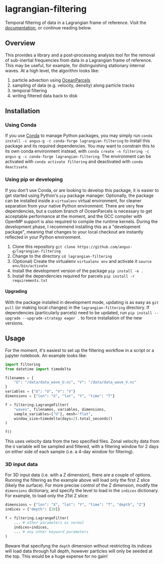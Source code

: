 # lagrangian-filtering
Temporal filtering of data in a Lagrangian frame of reference. Visit the
[documentation](https://lagrangian-filtering.readthedocs.io/en/latest/),
or continue reading below.

## Overview
This provides a library and a post-processing analysis tool for the
removal of sub-inertial frequencies from data in a Lagrangian frame of
reference. This may be useful, for example, for distinguishing
stationary internal waves. At a high level, the algorithm looks like:

1. particle advection using [OceanParcels](http://oceanparcels.org)
2. sampling of data (e.g. velocity, density) along particle tracks
3. temporal filtering
4. writing filtered data back to disk

## Installation
### Using Conda
If you use [Conda](https://conda.io) to manage Python packages, you
may simply run `conda install -c angus-g -c conda-forge
lagrangian-filtering` to install this package and its required
dependencies. You may want to constrain this to its own conda
environment instead, with `conda create -n filtering -c angus-g -c
conda-forge lagrangian-filtering`. The environment can be activated
with `conda activate filtering` and deactivated with `conda
deactivate`.

### Using pip or developing
If you don't use Conda, or are looking to develop this package, it is
easier to get started using Python's `pip` package
manager. Optionally, the package can be installed inside a
`virtualenv` virtual environment, for cleaner separation from your
native Python environment. There are very few dependencies, but a
custom branch of OceanParcels is necessary to get acceptable
performance at the moment, and the GCC compiler with OpenMP support is
also required to compile the runtime kernels. During the development
phase, I recommend installing this as a "development package", meaning
that changes to your local checkout are instantly reflected in your
Python environment.

1. Clone this repository `git clone https://github.com/angus-g/lagrangian-filtering`
2. Change to the directory `cd lagrangian-filtering`
3. (Optional) Create the virtualenv `virtualenv env` and activate it `source env/bin/activate`
4. Install the development version of the package `pip install -e .`
5. Install the dependencies required for parcels `pip install -r requirements.txt`

#### Upgrading
With the package installed in development mode, updating is as easy as
`git pull` (or making local changes) in the `lagrangian-filtering`
directory. If dependencies (particularly parcels) need to be updated,
run `pip install --upgrade --upgrade-strategy eager .` to force installation
of the new versions.

## Usage
For the moment, it's easiest to set up the filtering workflow in a script or
a jupyter notebook. An example looks like:

```python
import filtering
from datetime import timedelta

filenames = {
	"U": "/data/data_wave_U.nc", "V": "/data/data_wave_V.nc"
}
variables = {"U": "U", "V": "V"}
dimensions = {"lon": "X", "lat", "Y", "time": "T"}

f = filtering.LagrangeFilter(
	"waves", filenames, variables, dimensions,
	sample_variables=["U"], mesh="flat",
	window_size=timedelta(days=2).total_seconds()
)

f()
```

This uses velocity data from the two specified files. Zonal velocity
data from the `U` variable will be sampled and filtered, with a
filtering window for 2 days on either side of each sample (i.e. a
4-day window for filtering).

### 3D input data
For 3D input data (i.e. with a Z dimension), there are a couple of
options. Running the filtering as the example above will load only the
first Z slice (likely the surface). For more precise control of the Z
dimension, modify the `dimensions` dictionary, and specify the level
to load in the `indices` dictionary. For example, to load only the
21st Z slice:

```python
dimensions = {"lon": "X", "lat": "Y", "time": "T", "depth", "Z"}
indices = {"depth": [20]}

f = filtering.LagrangeFilter(
	... # other parameters as normal
	indices=indices,
	... # any other keyword parameters
)
```

Beware that specifyng the `depth` dimension without restricting its
indices will load data through full depth, however particles will only
be seeded at the top. This would be a huge expense for no gain!
